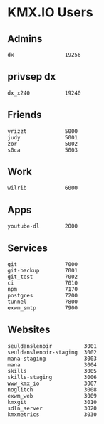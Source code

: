# KMX.IO Users

## Admins
```
dx                19256
```

## privsep dx
```
dx_x240           19240
```

## Friends
```
vrizzt            5000
judy              5001
zor               5002
s0ca              5003
```

## Work
```
wilrib            6000
```

## Apps
```
youtube-dl        2000
```

## Services
```
git               7000
git-backup        7001
git_test          7002
ci                7010
npm               7170
postgres          7200
tunnel            7800
exwm_smtp         7900
```

## Websites
```
seuldanslenoir          3001
seuldanslenoir-staging  3002
mana-staging            3003
mana                    3004
skills                  3005
skills-staging          3006
www_kmx_io              3007
noglitch                3008
exwm_web                3009
kmxgit                  3010
sdln_server             3020
kmxmetrics              3030
```
